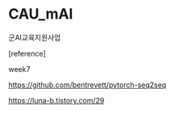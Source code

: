 # CAU_mAI
군AI교육지원사업


[reference]

week7

https://github.com/bentrevett/pytorch-seq2seq

https://luna-b.tistory.com/29
